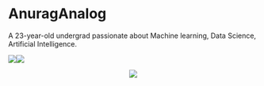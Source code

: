 # AnuragAnalog

A 23-year-old undergrad passionate about Machine learning, Data Science, Artificial Intelligence.

<img src="https://github-readme-stats.vercel.app/api?username=AnuragAnalog&show_icons=true&theme=radical&count_private=true"><img src="https://github-readme-stats.vercel.app/api/top-langs/?username=AnuragAnalog&hide=tsql,jupyter%20notebook&layout=compact&langs_count=10">
<p align='center'><img src='https://visitor-badge.laobi.icu/badge?page_id=AnuragAnalog'></p>
